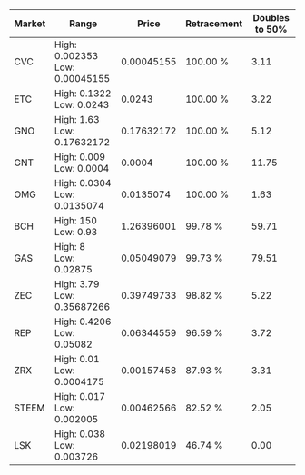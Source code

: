| Market | Range | Price| Retracement | Doubles to 50% |
| --- | --- | --- | --- | --- |
| CVC | High: 0.002353<br />Low: 0.00045155 | 0.00045155 | 100.00 % | 3.11 |
| ETC | High: 0.1322<br />Low: 0.0243 | 0.0243 | 100.00 % | 3.22 |
| GNO | High: 1.63<br />Low: 0.17632172 | 0.17632172 | 100.00 % | 5.12 |
| GNT | High: 0.009<br />Low: 0.0004 | 0.0004 | 100.00 % | 11.75 |
| OMG | High: 0.0304<br />Low: 0.0135074 | 0.0135074 | 100.00 % | 1.63 |
| BCH | High: 150<br />Low: 0.93 | 1.26396001 | 99.78 % | 59.71 |
| GAS | High: 8<br />Low: 0.02875 | 0.05049079 | 99.73 % | 79.51 |
| ZEC | High: 3.79<br />Low: 0.35687266 | 0.39749733 | 98.82 % | 5.22 |
| REP | High: 0.4206<br />Low: 0.05082 | 0.06344559 | 96.59 % | 3.72 |
| ZRX | High: 0.01<br />Low: 0.0004175 | 0.00157458 | 87.93 % | 3.31 |
| STEEM | High: 0.017<br />Low: 0.002005 | 0.00462566 | 82.52 % | 2.05 |
| LSK | High: 0.038<br />Low: 0.003726 | 0.02198019 | 46.74 % | 0.00 |
